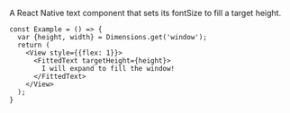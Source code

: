 A React Native text component that sets its fontSize to fill a target height.

    const Example = () => {
      var {height, width} = Dimensions.get('window');
      return (
        <View style={{flex: 1}}>
          <FittedText targetHeight={height}>
            I will expand to fill the window!
          </FittedText>
        </View>
      );
    }